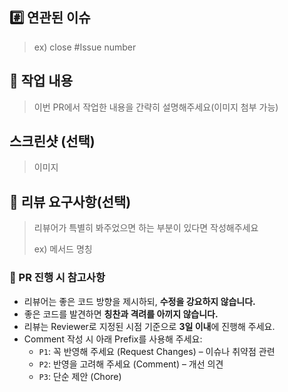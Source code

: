 ## #️⃣ 연관된 이슈

> ex) close #Issue number

## 📝 작업 내용

> 이번 PR에서 작업한 내용을 간략히 설명해주세요(이미지 첨부 가능)

## 스크린샷 (선택)

> 이미지

## 💬 리뷰 요구사항(선택)

> 리뷰어가 특별히 봐주었으면 하는 부분이 있다면 작성해주세요
>
> ex) 메서드 명칭

### 📌 PR 진행 시 참고사항
- 리뷰어는 좋은 코드 방향을 제시하되, **수정을 강요하지 않습니다.**
- 좋은 코드를 발견하면 **칭찬과 격려를 아끼지 않습니다.**
- 리뷰는 Reviewer로 지정된 시점 기준으로 **3일 이내**에 진행해 주세요.
- Comment 작성 시 아래 Prefix를 사용해 주세요:
    - `P1`: 꼭 반영해 주세요 (Request Changes) – 이슈나 취약점 관련
    - `P2`: 반영을 고려해 주세요 (Comment) – 개선 의견
    - `P3`: 단순 제안 (Chore)